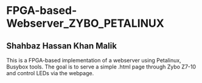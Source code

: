 # FPGA-based-Webserver_ZYBO_PETALINUX
## Shahbaz Hassan Khan Malik

This is a FPGA-based implementation of a webserver using Petalinux, Busybox tools.
The goal is to serve a simple .html page through Zybo Z7-10 and control LEDs via the webpage.
